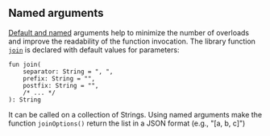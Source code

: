 ## Named arguments

[Default and named](http://kotlinlang.org/docs/reference/functions.html#default-arguments)
arguments help to minimize the number of overloads and improve the readability of the function invocation.
The library function [`join`](http://kotlinlang.org/api/latest/jvm/stdlib/kotlin/join.html)
is declared with default values for parameters:

```
fun join(
    separator: String = ", ",
    prefix: String = "",
    postfix: String = "",
    /* ... */
): String
```

It can be called on a collection of Strings.
Using named arguments make the function `joinOptions()` return the list in a JSON format (e.g., "[a, b, c]")